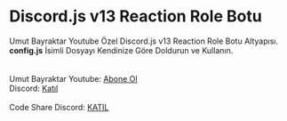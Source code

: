 # Discord.js v13 Reaction Role Botu
Umut Bayraktar Youtube Özel Discord.js v13 Reaction Role Botu Altyapısı.<br>
<b>config.js</b> İsimli Dosyayı Kendinize Göre Doldurun ve Kullanın.<br>
<br><br>
Umut Bayraktar Youtube: <a href="https://www.youtube.com/UmutBayraktarYT">Abone Ol</a><br>
Discord: <a href="https://discord.gg/58e5H4try3">Katıl</a>
<br><br>
Code Share Discord: <a href="https://discord.gg/6XGqdgE">KATIL</a>

